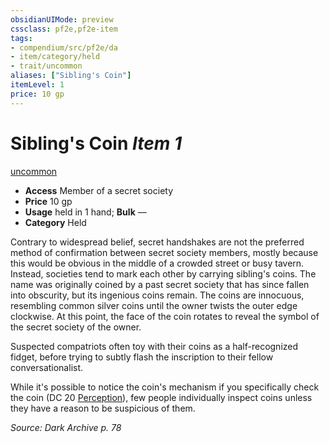 ```yaml
---
obsidianUIMode: preview
cssclass: pf2e,pf2e-item
tags:
- compendium/src/pf2e/da
- item/category/held
- trait/uncommon
aliases: ["Sibling's Coin"]
itemLevel: 1
price: 10 gp
---
```

# Sibling's Coin *Item 1*  
[uncommon](../../../rules/traits/uncommon.md)  

- **Access** Member of a secret society
- **Price** 10 gp
- **Usage** held in 1 hand; **Bulk** —
- **Category** Held

Contrary to widespread belief, secret handshakes are not the preferred method of confirmation between secret society members, mostly because this would be obvious in the middle of a crowded street or busy tavern. Instead, societies tend to mark each other by carrying sibling's coins. The name was originally coined by a past secret society that has since fallen into obscurity, but its ingenious coins remain. The coins are innocuous, resembling common silver coins until the owner twists the outer edge clockwise. At this point, the face of the coin rotates to reveal the symbol of the secret society of the owner.

Suspected compatriots often toy with their coins as a half-recognized fidget, before trying to subtly flash the inscription to their fellow conversationalist.

While it's possible to notice the coin's mechanism if you specifically check the coin (DC 20 [Perception](../../skills.md#Perception)), few people individually inspect coins unless they have a reason to be suspicious of them.

*Source: Dark Archive p. 78*